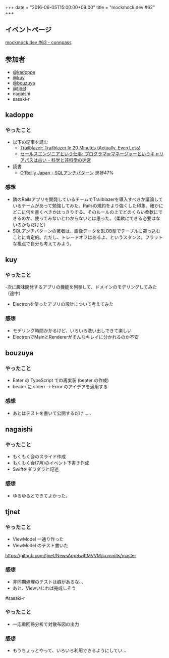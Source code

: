 +++
date = "2016-06-05T15:00:00+09:00"
title = "mockmock.dev #62"
+++

## イベントページ
[mockmock.dev #63 - connpass](http://mockmock.connpass.com/event/32934/)

## 参加者

* [@kadoppe](https://twitter.com/kadoppe)
* [@kuy](https://twitter.com/kuy)
* [@bouzuya](https://twitter.com/bouzuya)
* [@tjnet](http://qiita.com/tjnet)
* nagaishi
* sasaki-r

## kadoppe
### やったこと
* 以下の記事を読む
  * [Trailblazer: Trailblazer In 20 Minutes (Actually, Even Less)](http://trailblazer.to/guides/trailblazer-in-20-minutes.html)
  * [セールスエンジニアという仕事: プログラマorマネージャーというキャリアパスは古い - 科学と非科学の迷宮](http://shiumachi.hatenablog.com/entry/2016/06/04/160916)
* 読書
  * [O'Reilly Japan - SQLアンチパターン](https://www.oreilly.co.jp/books/9784873115894/) 進捗47%

### 感想
* 隣のRailsアプリを開発しているチームでTrailblazerを導入すべきか議論しているチームがあって勉強してみた。Railsの規約をより強くした印象。確かにどこに何を書くべきかはっきりする。そのルールの上でどのくらい柔軟にできるのか、使ってみないとわからないとは思った。（柔軟にできる必要はないのかもだけど）
* SQLアンチパターンの著者は、画像データをBLOB型でテーブルに突っ込むことに肯定的。ただし、トレードオフはあるよ、というスタンス。フラットな視点で自分も考えてみよう。

## kuy
### やったこと
-次に趣味開発するアプリの機能を列挙して、ドメインのモデリングしてみた（途中）
- Electronを使ったアプリの設計について考えてみた

### 感想
- モデリング時間かかるけど、いろいろ洗い出しできて楽しい
- ElectronでMainとRendererがそんなキレイに分かれるのか不安

## bouzuya
### やったこと

- Eater の TypeScript での再実装 (beater の作成)
- beater に stderr -> Error のアイデアを適用する

### 感想

- あとはテストを書いて公開するだけ……

## nagaishi
### やったこと
- もくもく会のスライド作成
- もくもく会(7月)のイベント下書き作成
- Swiftをダラダラと記述

### 感想
- ゆるゆるとできてよかった。

## tjnet
### やったこと

* ViewModel 一通り作った
* ViewModel のテスト書いた

https://github.com/tjnet/NewsAppSwiftMVVM/commits/master

### 感想

* 非同期処理のテストは癖があるな、、
* あと、Viewいじれば完成しそう

#sasaki-r
### やったこと
* 一応重回帰分析で対散布図の出力

### 感想

* もうちょっとやって、いろいろ利用できるようにしてい…
